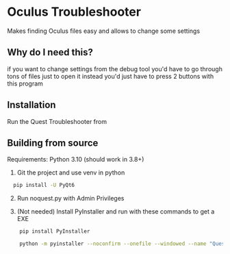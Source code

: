 
# Oculus Troubleshooter

Makes finding Oculus files easy and allows to change some settings


## Why do I need this?

if you want to change settings from the debug tool you'd have to go through tons of files just to open it instead you'd just have to press 2 buttons with this program
## Installation

Run the Quest Troubleshooter from 
    
## Building from source

Requirements: Python 3.10 (should work in 3.8+)

1. Git the project and use venv in python

```bash
  pip install -U PyQt6
```
2. Run noquest.py with Admin Privileges

3. (Not needed) Install PyInstaller and run with these commands to get a EXE

```bash
    pip install PyInstaller

    python -m pyinstaller --noconfirm --onefile --windowed --name "Quest Troubleshooter" --clean --uac-admin --add-data "(path to PyQt6 folder)"  "(Path to noquest.py)"
```
